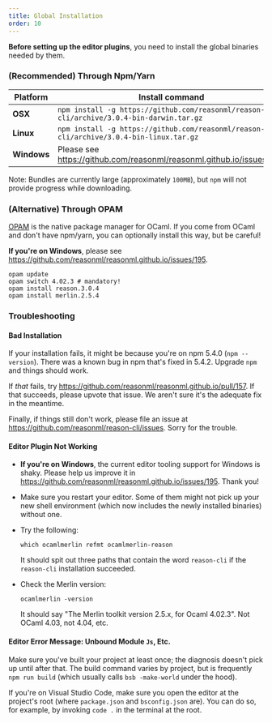 ```yaml
---
title: Global Installation
order: 10
---
```


**Before setting up the editor plugins**, you need to install the global binaries needed by them.

### (Recommended) Through Npm/Yarn

| Platform  | Install command
|-----------|-------------------------------------------------------------------------------------------------
| **OSX**     | `npm install -g https://github.com/reasonml/reason-cli/archive/3.0.4-bin-darwin.tar.gz`
| **Linux**   | `npm install -g https://github.com/reasonml/reason-cli/archive/3.0.4-bin-linux.tar.gz`
| **Windows** | Please see https://github.com/reasonml/reasonml.github.io/issues/195

Note: Bundles are currently large (approximately `100MB`), but `npm` will not provide progress while downloading.

### (Alternative) Through OPAM

[OPAM](https://opam.ocaml.org) is the native package manager for OCaml. If you come from OCaml and don't have npm/yarn, you can optionally install this way, but be careful!

**If you're on Windows**, please see https://github.com/reasonml/reasonml.github.io/issues/195.

```
opam update
opam switch 4.02.3 # mandatory!
opam install reason.3.0.4
opam install merlin.2.5.4
```

### Troubleshooting

#### Bad Installation

If your installation fails, it might be because you're on npm 5.4.0 (`npm --version`). There was a known bug in npm that's fixed in 5.4.2. Upgrade `npm` and things should work.

If _that_ fails, try https://github.com/reasonml/reasonml.github.io/pull/157. If that succeeds, please upvote that issue. We aren't sure it's the adequate fix in the meantime.

Finally, if things still don't work, please file an issue at https://github.com/reasonml/reason-cli/issues. Sorry for the trouble.

#### Editor Plugin Not Working

- **If you're on Windows**, the current editor tooling support for Windows is shaky. Please help us improve it in https://github.com/reasonml/reasonml.github.io/issues/195. Thank you!

- Make sure you restart your editor. Some of them might not pick up your new shell environment (which now includes the newly installed binaries) without one.

- Try the following:
  ```
  which ocamlmerlin refmt ocamlmerlin-reason
  ```
  It should spit out three paths that contain the word `reason-cli` if the `reason-cli` installation succeeded.

- Check the Merlin version:
  ```
  ocamlmerlin -version
  ```

  It should say "The Merlin toolkit version 2.5.x, for Ocaml 4.02.3". Not OCaml 4.03, not 4.04, etc.

#### Editor Error Message: Unbound Module `Js`, Etc.

Make sure you've built your project at least once; the diagnosis doesn't pick up until after that. The build command varies by project, but is frequently `npm run build` (which usually calls `bsb -make-world` under the hood).

If you're on Visual Studio Code, make sure you open the editor at the project's root (where `package.json` and `bsconfig.json` are). You can do so, for example, by invoking `code .` in the terminal at the root.
